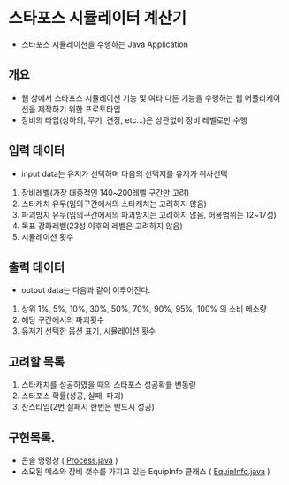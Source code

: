 # 스타포스 시뮬레이터 계산기

* 스타포스 시뮬레이션을 수행하는 Java Application

## 개요
* 웹 상에서 스타포스 시뮬레이션 기능 및 여타 다른 기능을 수행하는 웹 어플리케이션을 제작하기 위한 프로토타입
* 장비의 타입(상하의, 무기, 견장, etc...)은 상관없이 장비 레벨로만 수행

## 입력 데이터
* input data는 유저가 선택하며 다음의 선택지를 유저가 취사선택

1. 장비레벨(가장 대중적인 140~200레벨 구간만 고려)
2. 스타캐치 유무(임의구간에서의 스타캐치는 고려하지 않음)
3. 파괴방지 유무(임의구간에서의 파괴방지는 고려하지 않음, 허용범위는 12~17성)
4. 목표 강화레벨(23성 이후의 레벨은 고려하지 않음)
5. 시뮬레이션 횟수

## 출력 데이터
* output data는 다음과 같이 이루어진다.

1. 상위 1%, 5%, 10%, 30%, 50%, 70%, 90%, 95%, 100% 의 소비 메소량
2. 해당 구간에서의 파괴횟수
3. 유저가 선택한 옵션 표기, 시뮬레이션 횟수

## 고려할 목록
1. 스타캐치를 성공하였을 때의 스타포스 성공확률 변동량
2. 스타포스 확률(성공, 실패, 파괴)
3. 찬스타임(2번 실패시 한번은 반드시 성공)

## 구현목록.
* 콘솔 명령창 ( [Process.java](https://github.com/ForteEscape/StarForce/blob/master/src/Process.java) )
* 소모된 메소와 장비 갯수를 가지고 있는 EquipInfo 클래스 ( [EquipInfo.java](https://github.com/ForteEscape/StarForce/blob/master/src/EquipInfo.java) )